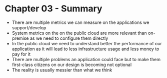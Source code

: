 # Chapter 03 - Summary

* There are multiple metrics we can measure on the applications we support/develop
* System metrics on the on the public cloud are more relevant than on-premise as we need to configure them directly
* In the public cloud we need to understand better the performance of our application as it will lead to less infrastructure usage and less money to pay for it
* There are multiple problems an application could face but to make them first-class citizens on our design is becoming not optional
* The reality is usually messier than what we think